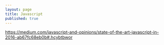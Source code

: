 ```yaml
---
layout: page
title: Javascript
published: true
---
```







https://medium.com/javascript-and-opinions/state-of-the-art-javascript-in-2016-ab67fc68eb0b#.hcybtbwor
